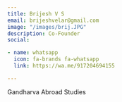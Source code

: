 ```yaml
---
title: Brijesh V S
email: brijeshvelar@gmail.com
image: "/images/brij.JPG"
description: Co-Founder
social:

- name: whatsapp
  icon: fa-brands fa-whatsapp
  link: https://wa.me/917204694155

---
```

Gandharva Abroad Studies
